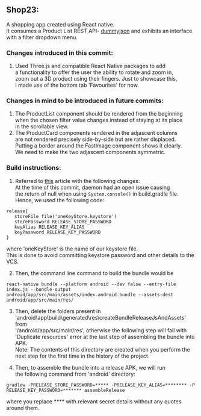 ## Shop23:

A shopping app created using React native.  
It consumes a Product List REST API- [dummyjson](https://dummyjson.com/docs) and exhibits an interface  
with a filter dropdown menu.

### Changes introduced in this commit:

1. Used Three.js and compatible React Native packages to add  
   a functionality to offer the user the ability to rotate and zoom in,  
   zoom out a 3D product using their fingers. Just to showcase this,  
   I made use of the bottom tab 'Favourites' for now.

### Changes in mind to be introduced in future commits:

1. The ProductList component should be rendered from the beginning  
   when the chosen filter value changes instead of staying at its place  
    in the scrollable view.
1. The ProductCard components rendered in the adjascent columns  
   are not rendered precisely side-by-side but are rather displaced.  
   Putting a border around the FastImage component shows it clearly.  
   We need to make the two adjascent components symmetric.

### Build instructions:

1. Referred to [this](https://instamobile.io/android-development/generate-react-native-release-build-android/) article with the following changes:  
   At the time of this commit, daemon had an open issue causing  
   the return of null when using `System.console()` in build.gradle file.  
   Hence, we used the following code:

```
release{
   storeFile file('oneKeyStore.keystore')
   storePassword RELEASE_STORE_PASSWORD
   keyAlias RELEASE_KEY_ALIAS
   keyPassword RELEASE_KEY_PASSWORD
}
```

where 'oneKeyStore' is the name of our keystore file.  
 This is done to avoid committing keystore password and other details
to the VCS.

2. Then, the command line command to build the bundle would be

```
react-native bundle --platform android --dev false --entry-file index.js --bundle-output android/app/src/main/assets/index.android.bundle --assets-dest android/app/src/main/res/
```

3. Then, delete the folders present in  
   'android\app\build\generated\res\createBundleReleaseJsAndAssets' from  
    '/android/app/src/main/res', otherwise the following step will fail with  
    'Duplicate resources' error at the last step of assembling the bundle into APK.  
    Note: The contents of this directory are created when you perform the  
    next step for the first time in the history of the project.

4. Then, to assemble the bundle into a release APK, we will run  
   the following command from 'android' directory:

```
gradlew -PRELEASE_STORE_PASSWORD=***** -PRELEASE_KEY_ALIAS=******** -P RELEASE_KEY_PASSWORD=******* assembleRelease
```

where you replace \*\*\*\* with relevant secret details without any quotes around them.

